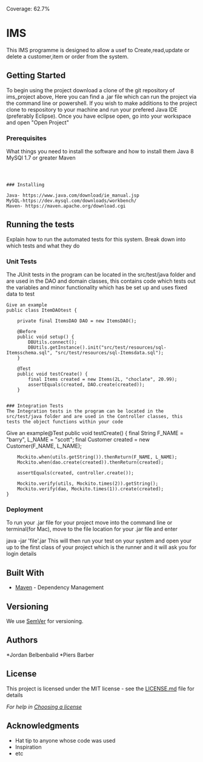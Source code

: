 Coverage: 62.7%
# IMS

This IMS programme is designed to allow a usef to Create,read,update or delete a customer,item or order from the system.
## Getting Started

To begin using the project download a clone of the git repository of ims_project above, Here you can find a .jar file which can run the project via the command line or powershell. If you wish to make additions to the project clone to respository to your machine and run your prefered Java IDE (preferably Eclipse). Once you have eclipse open, go into your workspace and open "Open Project"
### Prerequisites

What things you need to install the software and how to install them
Java 8
MySQl 1.7 or greater
Maven
```



### Installing

Java- https://www.java.com/download/ie_manual.jsp
MySQL-https://dev.mysql.com/downloads/workbench/
Maven- https://maven.apache.org/download.cgi 

```



## Running the tests

Explain how to run the automated tests for this system. Break down into which tests and what they do

### Unit Tests 

The JUnit tests in the program can be located in the src/test/java folder and are used in the DAO and domain classes, this contains code which tests out the variables and minor functionality which has be set up and uses fixed data to test

```
Give an example
public class ItemDAOtest {

	private final ItemsDAO DAO = new ItemsDAO();

	@Before
	public void setup() {
		DBUtils.connect();
		DBUtils.getInstance().init("src/test/resources/sql-Itemsschema.sql", "src/test/resources/sql-Itemsdata.sql");
	}

	@Test
	public void testCreate() {
		final Items created = new Items(2L, "choclate", 20.99);
		assertEquals(created, DAO.create(created));
	}


### Integration Tests 
The Integration tests in the program can be located in the src/test/java folder and are used in the Controller classes, this tests the object functions within your code

```
Give an example@Test
	public void testCreate() {
		final String F_NAME = "barry", L_NAME = "scott";
		final Customer created = new Customer(F_NAME, L_NAME);

		Mockito.when(utils.getString()).thenReturn(F_NAME, L_NAME);
		Mockito.when(dao.create(created)).thenReturn(created);

		assertEquals(created, controller.create());

		Mockito.verify(utils, Mockito.times(2)).getString();
		Mockito.verify(dao, Mockito.times(1)).create(created);
	}


### Deployment

To run your .jar file for your project move into the command line or terminal(for Mac), move to the file location for your .jar file and enter

java -jar 'file'.jar
This will then run your test on your system and open your up to the first class of your project which is the runner and it will ask you for login details

## Built With

* [Maven](https://maven.apache.org/) - Dependency Management

## Versioning

We use [SemVer](http://semver.org/) for versioning.

## Authors

*Jordan Belbenbalid
*Piers Barber

## License

This project is licensed under the MIT license - see the [LICENSE.md](LICENSE.md) file for details 

*For help in [Choosing a license](https://choosealicense.com/)*

## Acknowledgments

* Hat tip to anyone whose code was used
* Inspiration
* etc
